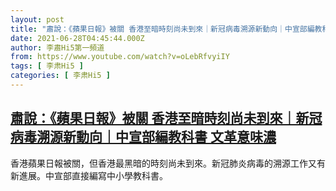 ```yaml
---
layout: post
title: "肅說：《蘋果日報》被關 香港至暗時刻尚未到來｜新冠病毒溯源新動向｜中宣部編教科書 文革意味濃"
date: 2021-06-28T04:45:44.000Z
author: 李肅Hi5第一頻道
from: https://www.youtube.com/watch?v=oLebRfvyiIY
tags: [ 李肃Hi5 ]
categories: [ 李肃Hi5 ]
---
```

<!--1624855544000-->
[肅說：《蘋果日報》被關 香港至暗時刻尚未到來｜新冠病毒溯源新動向｜中宣部編教科書 文革意味濃](https://www.youtube.com/watch?v=oLebRfvyiIY)
------

<div>
香港蘋果日報被關，但香港最黑暗的時刻尚未到來。新冠肺炎病毒的溯源工作又有新進展。中宣部直接編寫中小學教科書。
</div>
